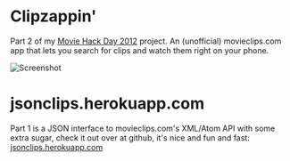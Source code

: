 Clipzappin'
===========
Part 2 of my [Movie Hack Day 2012](http://moviehackday.com) project.
An (unofficial) movieclips.com app that lets you search for clips and
watch them right on your phone.

![Screenshot](https://dl.dropbox.com/u/1953503/Screenshots/clipzappin.png)

jsonclips.herokuapp.com
=========
Part 1 is a JSON interface to movieclips.com's XML/Atom API with some
extra sugar, check it out over at github, it's nice and fun and fast:
[jsonclips.herokuapp.com](http://jsonclips.herokuapp.com)